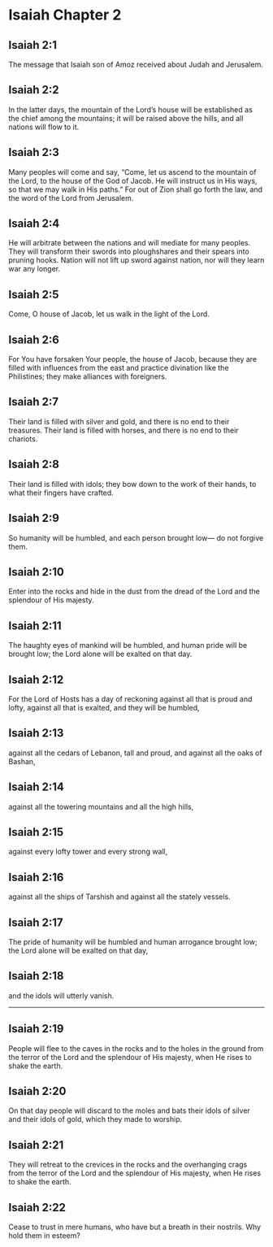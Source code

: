 # Isaiah Chapter 2

## Isaiah 2:1

The message that Isaiah son of Amoz received about Judah and Jerusalem.

## Isaiah 2:2

In the latter days, the mountain of the Lord’s house will be established as the chief among the mountains; it will be raised above the hills, and all nations will flow to it.

## Isaiah 2:3

Many peoples will come and say, “Come, let us ascend to the mountain of the Lord, to the house of the God of Jacob. He will instruct us in His ways, so that we may walk in His paths.” For out of Zion shall go forth the law, and the word of the Lord from Jerusalem.

## Isaiah 2:4

He will arbitrate between the nations and will mediate for many peoples. They will transform their swords into ploughshares and their spears into pruning hooks. Nation will not lift up sword against nation, nor will they learn war any longer.

## Isaiah 2:5

Come, O house of Jacob, let us walk in the light of the Lord.

## Isaiah 2:6

For You have forsaken Your people, the house of Jacob, because they are filled with influences from the east and practice divination like the Philistines; they make alliances with foreigners.

## Isaiah 2:7

Their land is filled with silver and gold, and there is no end to their treasures. Their land is filled with horses, and there is no end to their chariots.

## Isaiah 2:8

Their land is filled with idols; they bow down to the work of their hands, to what their fingers have crafted.

## Isaiah 2:9

So humanity will be humbled, and each person brought low— do not forgive them.

## Isaiah 2:10

Enter into the rocks and hide in the dust from the dread of the Lord and the splendour of His majesty.

## Isaiah 2:11

The haughty eyes of mankind will be humbled, and human pride will be brought low; the Lord alone will be exalted on that day.

## Isaiah 2:12

For the Lord of Hosts has a day of reckoning against all that is proud and lofty, against all that is exalted, and they will be humbled,

## Isaiah 2:13

against all the cedars of Lebanon, tall and proud, and against all the oaks of Bashan,

## Isaiah 2:14

against all the towering mountains and all the high hills,

## Isaiah 2:15

against every lofty tower and every strong wall,

## Isaiah 2:16

against all the ships of Tarshish and against all the stately vessels.

## Isaiah 2:17

The pride of humanity will be humbled and human arrogance brought low; the Lord alone will be exalted on that day,

## Isaiah 2:18

and the idols will utterly vanish.

---

## Isaiah 2:19

People will flee to the caves in the rocks and to the holes in the ground from the terror of the Lord and the splendour of His majesty, when He rises to shake the earth.

## Isaiah 2:20

On that day people will discard to the moles and bats their idols of silver and their idols of gold, which they made to worship.

## Isaiah 2:21

They will retreat to the crevices in the rocks and the overhanging crags from the terror of the Lord and the splendour of His majesty, when He rises to shake the earth.

## Isaiah 2:22

Cease to trust in mere humans, who have but a breath in their nostrils. Why hold them in esteem?
